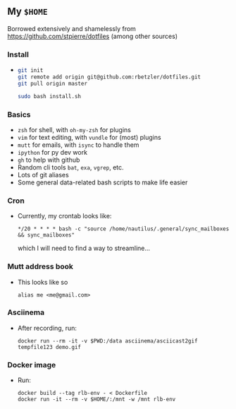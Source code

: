 ## My `$HOME`

Borrowed extensively and shamelessly from https://github.com/stpierre/dotfiles (among other sources)

### Install
* ```sh
  git init
  git remote add origin git@github.com:rbetzler/dotfiles.git
  git pull origin master

  sudo bash install.sh
  ```

### Basics
* `zsh` for shell, with `oh-my-zsh` for plugins
* `vim` for text editing, with `vundle` for (most) plugins
* `mutt` for emails, with `isync` to handle them
* `ipython` for py dev work
* `gh` to help with github
* Random cli tools `bat`, `exa`, `vgrep`, etc.
* Lots of git aliases
* Some general data-related bash scripts to make life easier

### Cron
* Currently, my crontab looks like:
  ```
  */20 * * * * bash -c "source /home/nautilus/.general/sync_mailboxes && sync_mailboxes"
  ```
  which I will need to find a way to streamline...

### Mutt address book
* This looks like so
  ```
  alias me <me@gmail.com>
  ```
### Asciinema
* After recording, run:
  ```
  docker run --rm -it -v $PWD:/data asciinema/asciicast2gif tempfile123 demo.gif
  ```
### Docker image
* Run:
  ```
  docker build --tag rlb-env - < Dockerfile
  docker run -it --rm -v $HOME/:/mnt -w /mnt rlb-env
  ```
